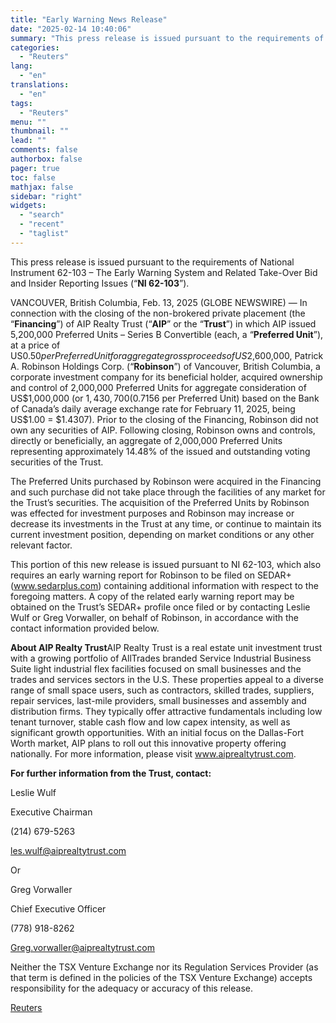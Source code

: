 ```yaml
---
title: "Early Warning News Release"
date: "2025-02-14 10:40:06"
summary: "This press release is issued pursuant to the requirements of National Instrument 62-103 – The Early Warning System and Related Take-Over Bid and Insider Reporting Issues (“NI 62-103”).VANCOUVER, British Columbia, Feb. 13, 2025 (GLOBE NEWSWIRE) — In connection with the closing of the non-brokered private placement (the “Financing”) of AIP..."
categories:
  - "Reuters"
lang:
  - "en"
translations:
  - "en"
tags:
  - "Reuters"
menu: ""
thumbnail: ""
lead: ""
comments: false
authorbox: false
pager: true
toc: false
mathjax: false
sidebar: "right"
widgets:
  - "search"
  - "recent"
  - "taglist"
---
```


This press release is issued pursuant to the requirements of National Instrument 62-103 – The Early Warning System and Related Take-Over Bid and Insider Reporting Issues (“**NI 62-103**”).

VANCOUVER, British Columbia, Feb. 13, 2025 (GLOBE NEWSWIRE) — In connection with the closing of the non-brokered private placement (the “**Financing**”) of AIP Realty Trust (“**AIP**” or the “**Trust**”) in which AIP issued 5,200,000 Preferred Units – Series B Convertible (each, a “**Preferred Unit**”), at a price of US$0.50 per Preferred Unit for aggregate gross proceeds of US$2,600,000, Patrick A. Robinson Holdings Corp. (“**Robinson**”) of Vancouver, British Columbia, a corporate investment company for its beneficial holder, acquired ownership and control of 2,000,000 Preferred Units for aggregate consideration of US$1,000,000 (or $1,430,700 ($0.7156 per Preferred Unit) based on the Bank of Canada’s daily average exchange rate for February 11, 2025, being US$1.00 = $1.4307). Prior to the closing of the Financing, Robinson did not own any securities of AIP. Following closing, Robinson owns and controls, directly or beneficially, an aggregate of 2,000,000 Preferred Units representing approximately 14.48% of the issued and outstanding voting securities of the Trust.

The Preferred Units purchased by Robinson were acquired in the Financing and such purchase did not take place through the facilities of any market for the Trust’s securities. The acquisition of the Preferred Units by Robinson was effected for investment purposes and Robinson may increase or decrease its investments in the Trust at any time, or continue to maintain its current investment position, depending on market conditions or any other relevant factor.

This portion of this new release is issued pursuant to NI 62-103, which also requires an early warning report for Robinson to be filed on SEDAR+ (www.sedarplus.com) containing additional information with respect to the foregoing matters. A copy of the related early warning report may be obtained on the Trust’s SEDAR+ profile once filed or by contacting Leslie Wulf or Greg Vorwaller, on behalf of Robinson, in accordance with the contact information provided below.

**About AIP Realty Trust**AIP Realty Trust is a real estate unit investment trust with a growing portfolio of AllTrades branded Service Industrial Business Suite light industrial flex facilities focused on small businesses and the trades and services sectors in the U.S. These properties appeal to a diverse range of small space users, such as contractors, skilled trades, suppliers, repair services, last-mile providers, small businesses and assembly and distribution firms. They typically offer attractive fundamentals including low tenant turnover, stable cash flow and low capex intensity, as well as significant growth opportunities. With an initial focus on the Dallas-Fort Worth market, AIP plans to roll out this innovative property offering nationally. For more information, please visit www.aiprealtytrust.com.

**For further information from the Trust, contact:**

Leslie Wulf

Executive Chairman

(214) 679-5263

les.wulf@aiprealtytrust.com

Or

Greg Vorwaller

Chief Executive Officer

(778) 918-8262

Greg.vorwaller@aiprealtytrust.com

Neither the TSX Venture Exchange nor its Regulation Services Provider (as that term is defined in the policies of the TSX Venture Exchange) accepts responsibility for the adequacy or accuracy of this release.

[Reuters](https://www.tradingview.com/news/reuters.com,2025-02-14:newsml_GNX6cMG4b:0-early-warning-news-release/)
